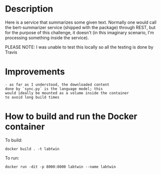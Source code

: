 # Description

Here is a service that summarizes some given text. Normally one
would call the bert-summarizer service (shipped with the package)
through REST, but for the purpose of this challenge, it doesn't 
(in this imaginary scenario, I'm processing something inside the
service).

PLEASE NOTE: I was unable to test this locally so all the testing is
done by Travis

# Improvements

	- as far as I understood, the downloaded content
	done by `sync.py` is the language model; this
	would ideally be mounted as a volume inside the container
	to avoid long build times

# How to build and run the Docker container

To build:

```
docker build . -t labtwin
```

To run:

```
docker run -dit -p 8000:8000 labtwin --name labtwin
```
